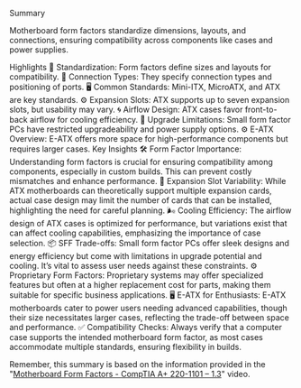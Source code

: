 Summary

Motherboard form factors standardize dimensions, layouts, and connections, ensuring compatibility across components like cases and power supplies.

Highlights
📏 Standardization: Form factors define sizes and layouts for compatibility.
🔌 Connection Types: They specify connection types and positioning of ports.
🖥️ Common Standards: Mini-ITX, MicroATX, and ATX are key standards.
⚙️ Expansion Slots: ATX supports up to seven expansion slots, but usability may vary.
🌀 Airflow Design: ATX cases favor front-to-back airflow for cooling efficiency.
🔄 Upgrade Limitations: Small form factor PCs have restricted upgradeability and power supply options.
⚙️ E-ATX Overview: E-ATX offers more space for high-performance components but requires larger cases.
Key Insights
🛠️ Form Factor Importance: Understanding form factors is crucial for ensuring compatibility among components, especially in custom builds. This can prevent costly mismatches and enhance performance.
🔄 Expansion Slot Variability: While ATX motherboards can theoretically support multiple expansion cards, actual case design may limit the number of cards that can be installed, highlighting the need for careful planning.
🌬️ Cooling Efficiency: The airflow design of ATX cases is optimized for performance, but variations exist that can affect cooling capabilities, emphasizing the importance of case selection.
📦 SFF Trade-offs: Small form factor PCs offer sleek designs and energy efficiency but come with limitations in upgrade potential and cooling. It’s vital to assess user needs against these constraints.
⚙️ Proprietary Form Factors: Proprietary systems may offer specialized features but often at a higher replacement cost for parts, making them suitable for specific business applications.
🖥️ E-ATX for Enthusiasts: E-ATX motherboards cater to power users needing advanced capabilities, though their size necessitates larger cases, reflecting the trade-off between space and performance.
✅ Compatibility Checks: Always verify that a computer case supports the intended motherboard form factor, as most cases accommodate multiple standards, ensuring flexibility in builds.

Remember, this summary is based on the information provided in the "[Motherboard Form Factors  - CompTIA A+ 220-1101 – 1.3](https://www.youtube.com/watch?v=FU8YDnUtVls&list=PL1l78n6W8zyrFmq3X1ICQYk_unsavtbzi&index=15)" video.